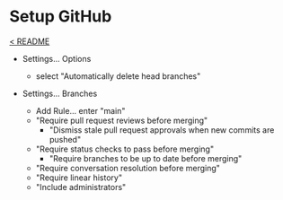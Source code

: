 # Setup GitHub

[< README](../README.md)

- Settings... Options 
  - select "Automatically delete head branches"

- Settings... Branches
  - Add Rule... enter "main"
  - "Require pull request reviews before merging"
    - "Dismiss stale pull request approvals when new commits are pushed"
  - "Require status checks to pass before merging"
    - "Require branches to be up to date before merging"
  - "Require conversation resolution before merging"
  - "Require linear history"
  - "Include administrators"
